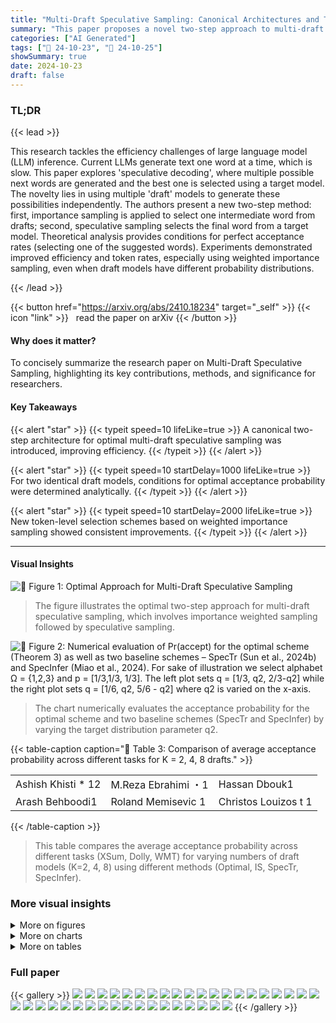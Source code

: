 ```yaml
---
title: "Multi-Draft Speculative Sampling: Canonical Architectures and Theoretical Limits"
summary: "This paper proposes a novel two-step approach to multi-draft speculative sampling, improving large language model decoding efficiency and achieving higher token rates."
categories: ["AI Generated"]
tags: ["🔖 24-10-23", "🤗 24-10-25"]
showSummary: true
date: 2024-10-23
draft: false
---
```


### TL;DR


{{< lead >}}

This research tackles the efficiency challenges of large language model (LLM) inference.  Current LLMs generate text one word at a time, which is slow.  This paper explores 'speculative decoding', where multiple possible next words are generated and the best one is selected using a target model. The novelty lies in using multiple 'draft' models to generate these possibilities independently. The authors present a new two-step method:  first, importance sampling is applied to select one intermediate word from drafts; second, speculative sampling selects the final word from a target model.  Theoretical analysis provides conditions for perfect acceptance rates (selecting one of the suggested words).  Experiments demonstrated improved efficiency and token rates, especially using weighted importance sampling, even when draft models have different probability distributions.

{{< /lead >}}


{{< button href="https://arxiv.org/abs/2410.18234" target="_self" >}}
{{< icon "link" >}} &nbsp; read the paper on arXiv
{{< /button >}}

#### Why does it matter?
To concisely summarize the research paper on Multi-Draft Speculative Sampling, highlighting its key contributions, methods, and significance for researchers.
#### Key Takeaways

{{< alert "star" >}}
{{< typeit speed=10 lifeLike=true >}} A canonical two-step architecture for optimal multi-draft speculative sampling was introduced, improving efficiency. {{< /typeit >}}
{{< /alert >}}

{{< alert "star" >}}
{{< typeit speed=10 startDelay=1000 lifeLike=true >}} For two identical draft models, conditions for optimal acceptance probability were determined analytically. {{< /typeit >}}
{{< /alert >}}

{{< alert "star" >}}
{{< typeit speed=10 startDelay=2000 lifeLike=true >}} New token-level selection schemes based on weighted importance sampling showed consistent improvements. {{< /typeit >}}
{{< /alert >}}

------
#### Visual Insights



![](figures/figures_4_0.png "🔼 Figure 1: Optimal Approach for Multi-Draft Speculative Sampling")

> The figure illustrates the optimal two-step approach for multi-draft speculative sampling, which involves importance weighted sampling followed by speculative sampling.





![](charts/charts_6_0.png "🔼 Figure 2: Numerical evaluation of Pr(accept) for the optimal scheme (Theorem 3) as well as two baseline schemes – SpecTr (Sun et al., 2024b) and SpecInfer (Miao et al., 2024). For sake of illustration we select alphabet Ω = {1,2,3} and p = [1/3,1/3, 1/3]. The left plot sets q = [1/3, q2, 2/3-q2] while the right plot sets q = [1/6, q2, 5/6 - q2] where q2 is varied on the x-axis.")

> The chart numerically evaluates the acceptance probability for the optimal scheme and two baseline schemes (SpecTr and SpecInfer) by varying the target distribution parameter q2.





{{< table-caption caption="🔽 Table 3: Comparison of average acceptance probability across different tasks for K = 2, 4, 8 drafts." >}}
<table id='2' style='font-size:16px'><tr><td>Ashish Khisti * 12</td><td>M.Reza Ebrahimi ・1</td><td>Hassan Dbouk1</td></tr><tr><td>Arash Behboodi1</td><td>Roland Memisevic 1</td><td>Christos Louizos t 1</td></tr></table>{{< /table-caption >}}

> This table compares the average acceptance probability across different tasks (XSum, Dolly, WMT) for varying numbers of draft models (K=2, 4, 8) using different methods (Optimal, IS, SpecTr, SpecInfer).



### More visual insights

<details>
<summary>More on figures
</summary>


![](figures/figures_24_0.png "🔼 Figure 1: Optimal Approach for Multi-Draft Speculative Sampling")

> The figure illustrates the optimal two-step scheme for multi-draft speculative sampling, showing importance weighted sampling followed by speculative sampling.


![](figures/figures_35_0.png "🔼 Figure 2: Numerical evaluation of Pr(accept) for the optimal scheme (Theorem 3) as well as two baseline schemes – SpecTr (Sun et al., 2024b) and SpecInfer (Miao et al., 2024). For sake of illustration we select alphabet Ω = {1,2,3} and p = [1/3,1/3, 1/3]. The left plot sets q = [1/3, q2, 2/3-q2] while the right plot sets q = [1/6, q2, 5/6 - q2] where q2 is varied on the x-axis.")

> The figure shows a numerical evaluation of the acceptance probability for the optimal scheme and two baseline schemes, SpecTr and SpecInfer, for different values of q2.


</details>



<details>
<summary>More on charts
</summary>


![](charts/charts_9_0.png "🔼 Figure 3: Performance comparison of different multi-draft schemes, while we vary the temperature of the two draft models.")

> The chart compares the block efficiency and token rate improvement over single-draft speculative decoding for different multi-draft schemes (IS, SpecTr, SpecInfer) across three datasets (Dolly, XSum, WMT) while varying the temperature of the draft models.


![](charts/charts_10_0.png "🔼 Figure 4: Performance comparison of different multi-draft schemes. The temperature of the first draft model is set to 1.2, while we vary the temperature of the other draft.")

> The chart compares the performance of different multi-draft schemes across three datasets (Dolly, XSum, WMT) while varying the temperature of one draft model while keeping the other constant.


![](charts/charts_34_0.png "🔼 Figure 2: Numerical evaluation of Pr(accept) for the optimal scheme (Theorem 3) as well as two baseline schemes – SpecTr (Sun et al., 2024b) and SpecInfer (Miao et al., 2024). For sake of illustration we select alphabet Ω = {1,2,3} and p = [1/3,1/3, 1/3]. The left plot sets q = [1/3, q2, 2/3-q2] while the right plot sets q = [1/6, q2, 5/6 - q2] where q2 is varied on the x-axis.")

> The chart numerically evaluates the acceptance probability for the optimal scheme and compares it with two baseline schemes, SpecTr and SpecInfer, by varying the parameter q2.


![](charts/charts_34_1.png "🔼 Figure 2: Numerical evaluation of Pr(accept) for the optimal scheme (Theorem 3) as well as two baseline schemes – SpecTr (Sun et al., 2024b) and SpecInfer (Miao et al., 2024). For sake of illustration we select alphabet Ω = {1,2,3} and p = [1/3,1/3, 1/3]. The left plot sets q = [1/3, q2, 2/3-q2] while the right plot sets q = [1/6, q2, 5/6 - q2] where q2 is varied on the x-axis.")

> The chart numerically evaluates the acceptance probability for the optimal scheme and two baseline schemes (SpecTr and SpecInfer) by varying the target distribution parameter q2.


</details>



<details>
<summary>More on tables
</summary>


{{< table-caption caption="🔽 Table 1: Block efficiency achieved in the Dolly task for different number of draft models." >}}
<br><table id='4' style='font-size:16px'><tr><td>Scheme</td><td>K = 2</td><td>K = 3</td><td>K = 4</td><td>K = 5</td><td>K = 6</td></tr><tr><td>IS</td><td>2.13 土 0.05</td><td>2.22 士 0.05</td><td>2.26 土 0.05</td><td>2.27 士 0.05</td><td>2.28 士 0.06</td></tr><tr><td>SpecInfer</td><td>1.76 士 0.04</td><td>1.86 士 0.05</td><td>1.95 土 0.05</td><td>2.00 士 0.04</td><td>2.04 士 0.05</td></tr><tr><td>SpecTr</td><td>1.77 土 0.04</td><td>1.89 土 0.05</td><td>1.96 土 0.05</td><td>2.03 士 0.06</td><td>2.08 土 0.04</td></tr></table>{{< /table-caption >}}

> Table 1 shows the block efficiency achieved by three different multi-draft speculative sampling methods using 2 to 6 draft models on the Dolly task.


{{< table-caption caption="🔽 Table 2: Effect of LP Truncation and Alphabet Truncation" >}}
<br><table id='4' style='font-size:18px'><tr><td></td><td></td><td>Block Efficiency</td><td>Token Rate (% improvement to SD)</td></tr><tr><td rowspan="4">Alphabet Truncation ( 2⌀ )</td><td>10</td><td>1.98 士 0.03</td><td>-0.57 士 3.38%</td></tr><tr><td>20</td><td>2.00 士 0.04</td><td>1.00 土 3.08%</td></tr><tr><td>40</td><td>2.05 士 0.04</td><td>6.63 土 3.18%</td></tr><tr><td>50</td><td>2.03 士 0.05</td><td>3.22 土 3.39%</td></tr><tr><td rowspan="3">LP-Truncation Threshold (s)</td><td>5</td><td>2.05 士 0.04</td><td>6.63 士 3.18%</td></tr><tr><td>10</td><td>2.04 土 0.05</td><td>1.52 土 3.47%</td></tr><tr><td>15</td><td>2.04 士 0.04</td><td>1.74 土 2.36%</td></tr></table>{{< /table-caption >}}

> Table 2 shows the effect of LP truncation and alphabet truncation on the block efficiency and token rate improvement over the single-draft baseline.


{{< table-caption caption="🔽 Table 3: Comparison of average acceptance probability across different tasks for K = 2, 4, 8 drafts." >}}
<br><table id='8' style='font-size:16px'><tr><td>Scheme</td><td colspan="3">XSum</td><td colspan="3">Dolly</td></tr><tr><td></td><td>K=2</td><td>K=4</td><td>K=8</td><td>K=2</td><td>K=4</td><td>K=8</td></tr><tr><td>Optimal</td><td>0.5009</td><td>0.5226</td><td>0.5419</td><td>0.6384</td><td>0.6731</td><td>0.6962</td></tr><tr><td>IS</td><td>0.4933</td><td>0.5145</td><td>0.5333</td><td>0.6348</td><td>0.6691</td><td>0.6919</td></tr><tr><td>SpecTr</td><td>0.4889</td><td>0.5083</td><td>0.5263</td><td>0.6246</td><td>0.6560</td><td>0.6800</td></tr><tr><td>SpecInfer</td><td>0.4875</td><td>0.5058</td><td>0.5227</td><td>0.6202</td><td>0.6489</td><td>0.6722</td></tr></table>{{< /table-caption >}}

> Table 3 compares the token-level acceptance probability across different methods for K=2, 4, and 8 drafts on three different tasks.


{{< table-caption caption="🔽 Table 4: Block Efficiency achieved in the Dolly Task with top-k sampling" >}}
<br><table id='12' style='font-size:18px'><tr><td rowspan="2">Sampling</td><td rowspan="2">Scheme</td><td colspan="2">K = 2 drafts</td><td colspan="2">K = 3 drafts</td></tr><tr><td>Block Efficiency</td><td>Loss</td><td>Block Efficiency</td><td>Loss</td></tr><tr><td rowspan="3">top-k (k = 10)</td><td>IS</td><td>2.48 土 0.01</td><td></td><td>2.59 士 0.02</td><td></td></tr><tr><td>SpecTr</td><td>2.43 土 0.01</td><td>98%</td><td>2.55 士 0.01</td><td>98%</td></tr><tr><td>SpecInfer</td><td>2.38 士 0.02</td><td>96%</td><td>2.49 士 0.02</td><td>96%</td></tr><tr><td rowspan="3">top-k (k = 5)</td><td>IS</td><td>2.52 士 0.02</td><td></td><td>2.63 士 0.03</td><td></td></tr><tr><td>SpecTr</td><td>2.48 土 0.02</td><td>98%</td><td>2.56 士 0.03</td><td>97%</td></tr><tr><td>SpecInfer</td><td>2.47 士 0.01</td><td>98%</td><td>2.55 士 0.04</td><td>97%</td></tr></table>{{< /table-caption >}}

> Table 4 compares the block efficiencies for different methods using K=2 and K=3 drafts, applying top-k sampling with k=10 and k=5, and using temperature of 1.0 for both models.


{{< table-caption caption="🔽 Table 5: ROUGE-L scores on the XSum task across various decoders and sampling temperatures." >}}
<br><table id='3' style='font-size:16px'><tr><td>Draft Temp.</td><td>1.2</td><td>1.4</td><td>1.6</td><td>2.0</td><td>2.4</td></tr><tr><td colspan="6">Decoder</td></tr><tr><td>IS</td><td>0.186 士 0.004</td><td>0.188 土 0.002</td><td>0.191 土 0.003</td><td>0.186 土 0.004</td><td>0.187 士 0.003</td></tr><tr><td>Signle-draft SD</td><td>0.190 士 0.006</td><td>0.185 士 0.005</td><td>0.190 士 0.004</td><td>0.186 士 0.003</td><td>0.186 士 0.004</td></tr><tr><td>SpecInfer</td><td>0.184 土 0.004</td><td>0.190 土 0.002</td><td>0.187 土 0.001</td><td>0.186 士 0.003</td><td>0.186 士 0.004</td></tr><tr><td>SpecTr</td><td>0.188 土 0.002</td><td>0.182 土 0.006</td><td>0.188 士 0.001</td><td>0.185 土 0.006</td><td>0.188 土 0.001</td></tr></table>{{< /table-caption >}}

> Table 5 presents ROUGE-L scores on the XSum task for different decoders (IS, single-draft, SpecInfer, SpecTr) and draft model temperatures.


{{< table-caption caption="🔽 Table 6: BLEU scores on the WMT dataset across various decoders and sampling temperatures." >}}
<br><table id='5' style='font-size:18px'><tr><td>Draft Temp.</td><td>1.2</td><td>1.4</td><td>1.6</td><td>2.0</td><td>2.4</td></tr><tr><td colspan="6">Decoder</td></tr><tr><td>IS</td><td>0.037 士 0.002</td><td>0.038 土 0.004</td><td>0.034 土 0.002</td><td>0.039 士 0.003</td><td>0.039 土 0.002</td></tr><tr><td>Signle-draft SD</td><td>0.036 土 0.000</td><td>0.037 土 0.003</td><td>0.038 土 0.004</td><td>0.037 士 0.003</td><td>0.038 土 0.002</td></tr><tr><td>SpecInfer</td><td>0.035 土 0.003</td><td>0.039 土 0.004</td><td>0.035 士 0.003</td><td>0.034 士 0.009</td><td>0.036 土 0.003</td></tr><tr><td>SpecTr</td><td>0.039 土 0.001</td><td>0.037 土 0.001</td><td>0.039 土 0.001</td><td>0.036 士 0.002</td><td>0.035 士 0.001</td></tr></table>{{< /table-caption >}}

> Table 6 presents BLEU scores on the WMT dataset for different decoding methods (IS, single-draft speculative decoding, SpecInfer, and SpecTr) across various draft and target model temperatures.


{{< table-caption caption="🔽 Table 7: ROUGE-L scores on the XSum task across various decoders and sampling temperatures." >}}
<table id='8' style='font-size:16px'><tr><td></td><td colspan="5">Temperature</td></tr><tr><td>Draft 1</td><td colspan="5">1.2</td></tr><tr><td>Draft 2</td><td>1.2</td><td>1.6</td><td>2.0</td><td>2.4</td><td>N/A</td></tr><tr><td>Decoder</td><td></td><td></td><td></td><td></td><td></td></tr><tr><td>IS</td><td>0.187 士 0.004</td><td>0.189 土 0.007</td><td>0.189 士 0.001</td><td>0.191 士 0.002</td><td>-</td></tr><tr><td>SpecInfer</td><td>0.184 士 0.004</td><td>0.190 土 0.003</td><td>0.185 土 0.006</td><td>0.189 土 0.006</td><td></td></tr><tr><td>Single-draft SD</td><td>-</td><td></td><td></td><td>-</td><td>0.190 土 0.006</td></tr></table>{{< /table-caption >}}

> Table 7 compares the ROUGE-L scores for different multi-draft schemes across various decoders and sampling temperatures on the XSum task.


{{< table-caption caption="🔽 Table 8: BLEU scores on the WMT dataset across various decoders and sampling temperatures." >}}
<table id='10' style='font-size:14px'><tr><td></td><td colspan="5">Temperature</td></tr><tr><td>Draft 1</td><td colspan="5">1.2</td></tr><tr><td>Draft 2</td><td>1.2</td><td>1.6</td><td>2.0</td><td>2.4</td><td>N/A</td></tr><tr><td>Decoder</td><td></td><td></td><td></td><td></td><td></td></tr><tr><td>IS</td><td>0.036 土 0.003</td><td>0.035 土 0.002</td><td>0.036 土 0.002</td><td>0.035 士 0.002</td><td>-</td></tr><tr><td>SpecInfer</td><td>0.035 士 0.003</td><td>0.038 土 0.005</td><td>0.041 土 0.002</td><td>0.040 土 0.002</td><td></td></tr><tr><td>Single-draft SD</td><td>-</td><td>-</td><td>-</td><td>-</td><td>0.036 士 0.000</td></tr></table>{{< /table-caption >}}

> Table 8 shows the BLEU scores on the WMT dataset for different multi-draft schemes while varying the temperature of the two draft models.


</details>


### Full paper

{{< gallery >}}
<img src="paper_images/1.png" class="grid-w50 md:grid-w33 xl:grid-w25" />
<img src="paper_images/2.png" class="grid-w50 md:grid-w33 xl:grid-w25" />
<img src="paper_images/3.png" class="grid-w50 md:grid-w33 xl:grid-w25" />
<img src="paper_images/4.png" class="grid-w50 md:grid-w33 xl:grid-w25" />
<img src="paper_images/5.png" class="grid-w50 md:grid-w33 xl:grid-w25" />
<img src="paper_images/6.png" class="grid-w50 md:grid-w33 xl:grid-w25" />
<img src="paper_images/7.png" class="grid-w50 md:grid-w33 xl:grid-w25" />
<img src="paper_images/8.png" class="grid-w50 md:grid-w33 xl:grid-w25" />
<img src="paper_images/9.png" class="grid-w50 md:grid-w33 xl:grid-w25" />
<img src="paper_images/10.png" class="grid-w50 md:grid-w33 xl:grid-w25" />
<img src="paper_images/11.png" class="grid-w50 md:grid-w33 xl:grid-w25" />
<img src="paper_images/12.png" class="grid-w50 md:grid-w33 xl:grid-w25" />
<img src="paper_images/13.png" class="grid-w50 md:grid-w33 xl:grid-w25" />
<img src="paper_images/14.png" class="grid-w50 md:grid-w33 xl:grid-w25" />
<img src="paper_images/15.png" class="grid-w50 md:grid-w33 xl:grid-w25" />
<img src="paper_images/16.png" class="grid-w50 md:grid-w33 xl:grid-w25" />
<img src="paper_images/17.png" class="grid-w50 md:grid-w33 xl:grid-w25" />
<img src="paper_images/18.png" class="grid-w50 md:grid-w33 xl:grid-w25" />
<img src="paper_images/19.png" class="grid-w50 md:grid-w33 xl:grid-w25" />
<img src="paper_images/20.png" class="grid-w50 md:grid-w33 xl:grid-w25" />
<img src="paper_images/21.png" class="grid-w50 md:grid-w33 xl:grid-w25" />
<img src="paper_images/22.png" class="grid-w50 md:grid-w33 xl:grid-w25" />
<img src="paper_images/23.png" class="grid-w50 md:grid-w33 xl:grid-w25" />
<img src="paper_images/24.png" class="grid-w50 md:grid-w33 xl:grid-w25" />
<img src="paper_images/25.png" class="grid-w50 md:grid-w33 xl:grid-w25" />
<img src="paper_images/26.png" class="grid-w50 md:grid-w33 xl:grid-w25" />
<img src="paper_images/27.png" class="grid-w50 md:grid-w33 xl:grid-w25" />
<img src="paper_images/28.png" class="grid-w50 md:grid-w33 xl:grid-w25" />
<img src="paper_images/29.png" class="grid-w50 md:grid-w33 xl:grid-w25" />
<img src="paper_images/30.png" class="grid-w50 md:grid-w33 xl:grid-w25" />
<img src="paper_images/31.png" class="grid-w50 md:grid-w33 xl:grid-w25" />
<img src="paper_images/32.png" class="grid-w50 md:grid-w33 xl:grid-w25" />
<img src="paper_images/33.png" class="grid-w50 md:grid-w33 xl:grid-w25" />
<img src="paper_images/34.png" class="grid-w50 md:grid-w33 xl:grid-w25" />
<img src="paper_images/35.png" class="grid-w50 md:grid-w33 xl:grid-w25" />
<img src="paper_images/36.png" class="grid-w50 md:grid-w33 xl:grid-w25" />
<img src="paper_images/37.png" class="grid-w50 md:grid-w33 xl:grid-w25" />
<img src="paper_images/38.png" class="grid-w50 md:grid-w33 xl:grid-w25" />
{{< /gallery >}}
